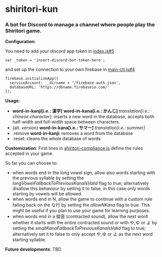 # shiritori-kun
### A bot for Discord to manage a channel where people play the Shiritori game.

**Configuration**:

You need to add your discord app token in [index.js#5](https://github.com/Harumaro/shiritori-kun/blob/master/index.js#L5)
```
var _token = 'insert-discord-bot-token-here';
```
and set up the connection to your own firebase in [main-ctl.js#4](https://github.com/Harumaro/shiritori-kun/blob/master/main-ctl.js#L4)
```
firebase.initializeApp({
  serviceAccount: __dirname + '/firebase-auth.json',
  databaseURL: 'https://dbname.firebaseio.com/'
});
```

**Usage**:
- **word-in-kanji[i.e.: 漢字]** **word-in-kana[i.e.: かんじ]** *translation[i.e.: chinese character]*: inserts a new word in the database, accepts both half-width and full-width space between characters.
- (alt. version) **word-in-kana[i.e.: サマー]** *translation[i.e.: summer]*
- .remove **word-in-kanji**: removes a word from the database
- .reset: cleans the whole database of words

**Customization**:
First lines in [shiritori-compliance.js](https://github.com/Harumaro/shiritori-kun/blob/master/shiritori-compliance.js) define the rules accepted in your game.

So far you can choose to:
- when words end in the long vowel sign, allow also words starting with the previous syllable by setting the _longVowelFallbackToPreviousKanaIsValid_ flag to true; alternatively disallow this behaviour by setting it to false, in this case only words starting by vowels will be allowed.
- when words end in N, allow the game to continue with a custom rule falling back on the な行 by setting the _allowNKana_ flag to true. This might be useful if you plan to use your game for learning purposes.
- when words end in a 拗音 (contracted sound), allow the next word whether it starts with the entire contracted sound or with や,ゆ or よ by setting the _smallKanaFallbackToPreviousKanaIsValid_ flag to true; alternatively set it to false to only accept や,ゆ or よ as the next word starting syllable.

**Future developments**:
TBD.
